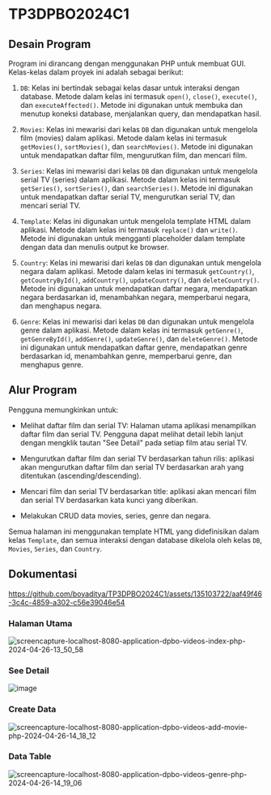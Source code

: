 # TP3DPBO2024C1
## Desain Program

Program ini dirancang dengan menggunakan PHP untuk membuat GUI.  Kelas-kelas dalam proyek ini adalah sebagai berikut:

1. `DB`: Kelas ini bertindak sebagai kelas dasar untuk interaksi dengan database. Metode dalam kelas ini termasuk `open()`, `close()`, `execute()`, dan `executeAffected()`. Metode ini digunakan untuk membuka dan menutup koneksi database, menjalankan query, dan mendapatkan hasil.

2. `Movies`: Kelas ini mewarisi dari kelas `DB` dan digunakan untuk mengelola film (movies) dalam aplikasi. Metode dalam kelas ini termasuk `getMovies()`, `sortMovies()`, dan `searchMovies()`. Metode ini digunakan untuk mendapatkan daftar film, mengurutkan film, dan mencari film.

3. `Series`: Kelas ini mewarisi dari kelas `DB` dan digunakan untuk mengelola serial TV (series) dalam aplikasi. Metode dalam kelas ini termasuk `getSeries()`, `sortSeries()`, dan `searchSeries()`. Metode ini digunakan untuk mendapatkan daftar serial TV, mengurutkan serial TV, dan mencari serial TV.

4. `Template`: Kelas ini digunakan untuk mengelola template HTML dalam aplikasi. Metode dalam kelas ini termasuk `replace()` dan `write()`. Metode ini digunakan untuk mengganti placeholder dalam template dengan data dan menulis output ke browser.

5. `Country`: Kelas ini mewarisi dari kelas `DB` dan digunakan untuk mengelola negara dalam aplikasi. Metode dalam kelas ini termasuk `getCountry()`, `getCountryById()`, `addCountry()`, `updateCountry()`, dan `deleteCountry()`. Metode ini digunakan untuk mendapatkan daftar negara, mendapatkan negara berdasarkan id, menambahkan negara, memperbarui negara, dan menghapus negara.

6. `Genre`: Kelas ini mewarisi dari kelas `DB` dan digunakan untuk mengelola genre dalam aplikasi. Metode dalam kelas ini termasuk `getGenre()`, `getGenreById()`, `addGenre()`, `updateGenre()`, dan `deleteGenre()`. Metode ini digunakan untuk mendapatkan daftar genre, mendapatkan genre berdasarkan id, menambahkan genre, memperbarui genre, dan menghapus genre.


## Alur Program
Pengguna memungkinkan untuk:

- Melihat daftar film dan serial TV: Halaman utama aplikasi menampilkan daftar film dan serial TV. Pengguna dapat melihat detail lebih lanjut dengan mengklik tautan "See Detail" pada setiap film atau serial TV.

- Mengurutkan daftar film dan serial TV berdasarkan tahun rilis: aplikasi akan mengurutkan daftar film dan serial TV berdasarkan arah yang ditentukan (ascending/descending).

- Mencari film dan serial TV berdasarkan title: aplikasi akan mencari film dan serial TV berdasarkan kata kunci yang diberikan.

- Melakukan CRUD data movies, series, genre dan negara.

Semua halaman ini menggunakan template HTML yang didefinisikan dalam kelas `Template`, dan semua interaksi dengan database dikelola oleh kelas `DB`, `Movies`, `Series`, dan `Country`.

## Dokumentasi


https://github.com/boyaditya/TP3DPBO2024C1/assets/135103722/aaf49f46-3c4c-4859-a302-c56e39046e54



### Halaman Utama
![screencapture-localhost-8080-application-dpbo-videos-index-php-2024-04-26-13_50_58](https://github.com/boyaditya/TP3DPBO2024C1/assets/135103722/f054e89d-6cd5-4656-9e85-bd795387abec)

### See Detail
![image](https://github.com/boyaditya/TP3DPBO2024C1/assets/135103722/838fd55c-7dab-4b3e-a220-8baa929d7412)

### Create Data
![screencapture-localhost-8080-application-dpbo-videos-add-movie-php-2024-04-26-14_18_12](https://github.com/boyaditya/TP3DPBO2024C1/assets/135103722/1b6c1f22-96c4-4cbd-bd7b-a4ee30175f6e)

### Data Table
![screencapture-localhost-8080-application-dpbo-videos-genre-php-2024-04-26-14_19_06](https://github.com/boyaditya/TP3DPBO2024C1/assets/135103722/8511df27-12ba-4399-8ae5-0fedb2c4387d)



